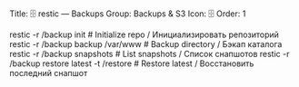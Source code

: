 Title: 🗄️ restic — Backups
Group: Backups & S3
Icon: 🗄️
Order: 1

restic -r /backup init                          # Initialize repo / Инициализировать репозиторий
restic -r /backup backup /var/www               # Backup directory / Бэкап каталога
restic -r /backup snapshots                     # List snapshots / Список снапшотов
restic -r /backup restore latest -t /restore    # Restore latest / Восстановить последний снапшот

